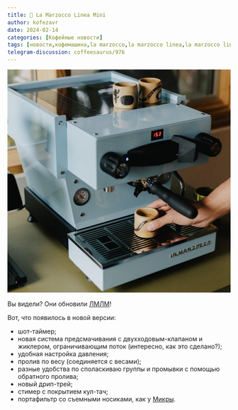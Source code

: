 ```yaml
---
title: 📰 La Marzocco Linea Mini
author: kofezavr
date: 2024-02-14
categories: [Кофейные новости]
tags: [новости,кофемашина,la marzocco,la marzocco linea,la marzocco linea mini]
telegram-discussion: coffeesaurus/976
--- 
```

![La Marzocco Linea Mini](/assets/img/posts/24/02/lmlm.jpg)

Вы видели? Они обновили [ЛМЛМ](https://t.me/coffeesaurus/751)!

Вот, что появилось в новой версии:
 - шот-таймер;
 - новая система предсмачивания с двухходовым-клапаном и жиклером, ограничивающим поток (интересно, как это сделано?);
 - удобная настройка давления;
 - пролив по весу (соединяется с весами);
 - разные удобства по споласкиваю группы и промывки с помощью обратного пролива;
 - новый дрип-трей;
 - стимер с покрытием кул-тач;
 - портафильтр со съемными носиками, как у [Микры](https://t.me/coffeesaurus/519).